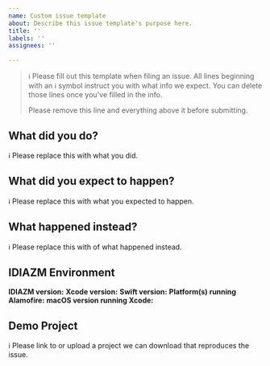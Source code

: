 ```yaml
---
name: Custom issue template
about: Describe this issue template's purpose here.
title: ''
labels: ''
assignees: ''

---
```


> ℹ Please fill out this template when filing an issue.
> All lines beginning with an ℹ symbol instruct you with what info we expect. You can delete those lines once you've filled in the info.
>
> Please remove this line and everything above it before submitting.

## What did you do?

ℹ Please replace this with what you did.  

## What did you expect to happen?

ℹ Please replace this with what you expected to happen.  

## What happened instead?

ℹ Please replace this with of what happened instead.  

## IDIAZM Environment

**IDIAZM version:**
**Xcode version:**
**Swift version:**
**Platform(s) running Alamofire:**
**macOS version running Xcode:**

## Demo Project

ℹ Please link to or upload a project we can download that reproduces the issue.
